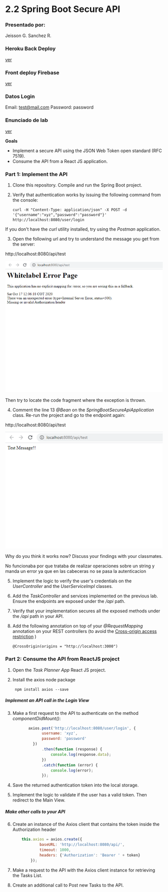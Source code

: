 # 2.2 Spring Boot Secure API

### Presentado por:

Jeisson G. Sanchez R.

### Heroku Back Deploy

[ver](https://murmuring-scrubland-22576.herokuapp.com)

### Front deploy Firebase

[ver](https://task-planner-c360d.firebaseapp.com/)


### Datos Login

Email: test@mail.com
Password: password

### Enunciado de lab

[ver](https://github.com/ieti-eci/2.2-spring-boot-secure-api-react)


**Goals**

* Implement a secure API using the JSON Web Token open standard (RFC 7519). 
* Consume the API from a React JS application.

### Part 1: Implement the API

1. Clone this repository. Compile and run the Spring Boot project.
 
2. Verify that authentication works by issuing the following command from the console:
   
   ```
   curl -H "Content-Type: application/json" -X POST -d '{"username":"xyz","password":"password"}' http://localhost:8080/user/login
   ```
If you don't have the *curl* utility installed, try using the *Postman* application.

3. Open the following url and try to understand the message you get from the server:

http://localhost:8080/api/test

![img](img/2.PNG)

Then try to locate the code fragment where the exception is thrown.

4. Comment the line 13 *@Bean* on the *SpringBootSecureApiApplication* class. Re-run the project and go to the endpoint again:

http://localhost:8080/api/test

![img](img/1.PNG)
                    
Why do you think it works now? Discuss your findings with your classmates.

No funcionaba por que trataba de realizar operaciones sobre un string y manda un error ya que en las cabeceras no se pasa la autenticacion                    
                    	
5. Implement the logic to verify the user's credentials on the *UserController* and the *UserServiceImpl* classes.


6. Add the *TaskController* and services implemented on the previous lab. Ensure the endpoints are exposed under the */api* path. 

7. Verify that your implementation secures all the exposed methods under the */api* path in your API.

8. Add the following annotation on top of your *@RequestMapping* annotation on your REST controllers (to avoid the [Cross-origin access restriction](https://developer.mozilla.org/en-US/docs/Web/HTTP/CORS)  )
    
    ````
    @CrossOrigin(origins = "http://localhost:3000")
    ````
    
### Part 2: Consume the API from ReactJS project

1. Open the *Task Planner App* React JS project.

2. Install the axios node package

    ````
     npm install axios --save
    ````

##### Implement an API call in the Login View
    
3. Make a first request to the API to authenticate on the method *componentDidMount()*:

    ```` Javascript
           axios.post('http://localhost:8080/user/login', {
                 username: 'xyz',
                 password: 'password'
             })
                 .then(function (response) {
                     console.log(response.data);
                 })
                 .catch(function (error) {
                     console.log(error);
                 });
    ````
    
4. Save the returned authentication token into the local storage.

5. Implement the logic to validate if the user has a valid token. Then redirect to the Main View.

##### Make other calls to your API

6. Create an instance of the Axios client that contains the token inside the Authorization header

    ```` Javascript
        this.axios = axios.create({
                baseURL: 'http://localhost:8080/api/',
                timeout: 1000,
                headers: {'Authorization': 'Bearer ' + token}
            });
    ````
    
    
7. Make a request to the API with the Axios client instance for retrieving the Tasks List.

8. Create an additional call to Post new Tasks to the API.